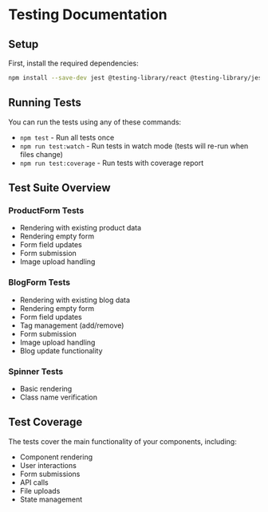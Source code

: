 # Testing Documentation

## Setup

First, install the required dependencies:
```bash
npm install --save-dev jest @testing-library/react @testing-library/jest-dom @testing-library/user-event jest-environment-jsdom
```

## Running Tests

You can run the tests using any of these commands:
- `npm test` - Run all tests once
- `npm run test:watch` - Run tests in watch mode (tests will re-run when files change)
- `npm run test:coverage` - Run tests with coverage report

## Test Suite Overview

### ProductForm Tests
- Rendering with existing product data
- Rendering empty form
- Form field updates
- Form submission
- Image upload handling

### BlogForm Tests
- Rendering with existing blog data
- Rendering empty form
- Form field updates
- Tag management (add/remove)
- Form submission
- Image upload handling
- Blog update functionality

### Spinner Tests
- Basic rendering
- Class name verification

## Test Coverage

The tests cover the main functionality of your components, including:
- Component rendering
- User interactions
- Form submissions
- API calls
- File uploads
- State management
